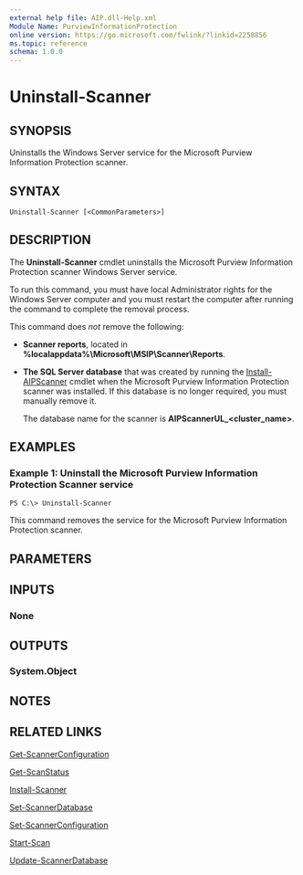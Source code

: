 ```yaml
---
external help file: AIP.dll-Help.xml
Module Name: PurviewInformationProtection
online version: https://go.microsoft.com/fwlink/?linkid=2258856
ms.topic: reference
schema: 1.0.0
---
```


# Uninstall-Scanner

## SYNOPSIS
Uninstalls the Windows Server service for the Microsoft Purview Information Protection scanner.

## SYNTAX

```
Uninstall-Scanner [<CommonParameters>]
```

## DESCRIPTION
The **Uninstall-Scanner** cmdlet uninstalls the Microsoft Purview Information Protection scanner Windows Server service. 

To run this command, you must have local Administrator rights for the Windows Server computer and you must restart the computer after running the command to complete the removal process.

This command does *not* remove the following:

- **Scanner reports**, located in **%localappdata%\Microsoft\MSIP\Scanner\Reports**.

- **The SQL Server database** that was created by running the [Install-AIPScanner](nstall-AIPScanner.md) cmdlet when the Microsoft Purview Information Protection scanner was installed. If this database is no longer required, you must manually remove it. 

    The database name for the scanner is **AIPScannerUL_\<cluster_name>**.


## EXAMPLES

### Example 1: Uninstall the Microsoft Purview Information Protection Scanner service
```
PS C:\> Uninstall-Scanner
```

This command removes the service for the Microsoft Purview Information Protection scanner.

## PARAMETERS

## INPUTS

### None

## OUTPUTS

### System.Object

## NOTES

## RELATED LINKS

[Get-ScannerConfiguration](Get-ScannerConfiguration.md)

[Get-ScanStatus](Get-ScanStatus.md)

[Install-Scanner](Install-Scanner.md)

[Set-ScannerDatabase](Set-ScannerDatabase.md)

[Set-ScannerConfiguration](Set-ScannerConfiguration.md)

[Start-Scan](Start-Scan.md)

[Update-ScannerDatabase](Update-ScannerDatabase.md)